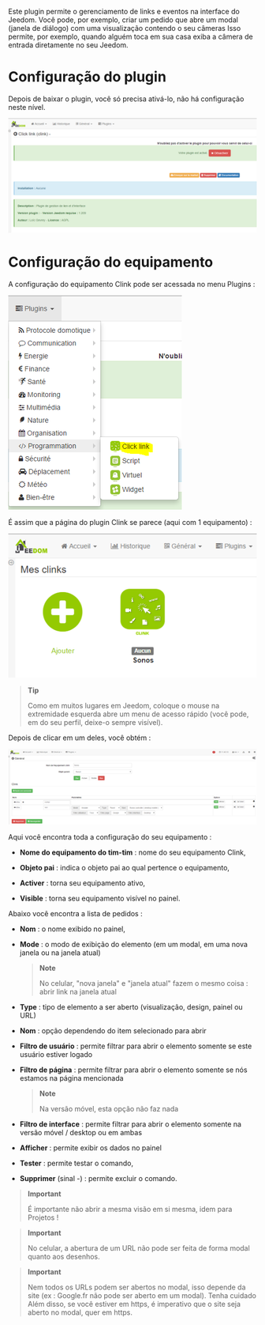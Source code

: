 Este plugin permite o gerenciamento de links e eventos na interface do
Jeedom. Você pode, por exemplo, criar um pedido que
abre um modal (janela de diálogo) com uma visualização contendo o seu
câmeras Isso permite, por exemplo, quando alguém toca em sua casa
exiba a câmera de entrada diretamente no seu Jeedom.

Configuração do plugin 
=======================

Depois de baixar o plugin, você só precisa ativá-lo,
não há configuração neste nível.

![clink1](../images/clink1.PNG)

Configuração do equipamento 
=============================

A configuração do equipamento Clink pode ser acessada no menu
Plugins :

![clink2](../images/clink2.PNG)

É assim que a página do plugin Clink se parece (aqui com 1
equipamento) :

![clink3](../images/clink3.PNG)

> **Tip**
>
> Como em muitos lugares em Jeedom, coloque o mouse na extremidade esquerda
> abre um menu de acesso rápido (você pode, em
> do seu perfil, deixe-o sempre visível).

Depois de clicar em um deles, você obtém :

![clink4](../images/clink4.PNG)

Aqui você encontra toda a configuração do seu equipamento :

-   **Nome do equipamento do tim-tim** : nome do seu equipamento Clink,

-   **Objeto pai** : indica o objeto pai ao qual pertence
    o equipamento,

-   **Activer** : torna seu equipamento ativo,

-   **Visible** : torna seu equipamento visível no painel.

Abaixo você encontra a lista de pedidos :

-   **Nom** : o nome exibido no painel,

-   **Mode** : o modo de exibição do elemento (em um modal, em
    uma nova janela ou na janela atual)

    > **Note**
    >
    > No celular, "nova janela" e "janela atual" fazem o mesmo
    > coisa : abrir link na janela atual

-   **Type** : tipo de elemento a ser aberto (visualização, design, painel ou URL)

-   **Nom** : opção dependendo do item selecionado para abrir

-   **Filtro de usuário** : permite filtrar para abrir o elemento
    somente se este usuário estiver logado

-   **Filtro de página** : permite filtrar para abrir o elemento somente se
    nós estamos na página mencionada

    > **Note**
    >
    > Na versão móvel, esta opção não faz nada

-   **Filtro de interface** : permite filtrar para abrir o elemento
    somente na versão móvel / desktop ou em ambas

-   **Afficher** : permite exibir os dados no painel

-   **Tester** : permite testar o comando,

-   **Supprimer** (sinal -) : permite excluir o comando.

> **Important**
>
> É importante não abrir a mesma visão em si mesma, idem para
> Projetos !

> **Important**
>
> No celular, a abertura de um URL não pode ser feita de forma modal
> quanto aos desenhos.

> **Important**
>
> Nem todos os URLs podem ser abertos no modal, isso depende da
> site (ex : Google.fr não pode ser aberto em um modal). Tenha cuidado
> Além disso, se você estiver em https, é imperativo que o site seja aberto
> no modal, quer em https.
